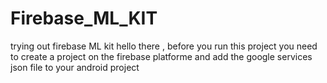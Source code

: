 # Firebase_ML_KIT
trying out firebase ML kit 
hello there , before you run this project you need to create a project on the firebase platforme and add the google services json file to your android project
